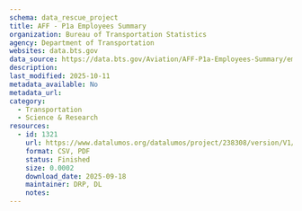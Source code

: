 ```yaml
---
schema: data_rescue_project 
title: AFF - P1a Employees Summary
organization: Bureau of Transportation Statistics
agency: Department of Transportation
websites: data.bts.gov
data_source: https://data.bts.gov/Aviation/AFF-P1a-Employees-Summary/em9t-xx9j/about_data
description: 
last_modified: 2025-10-11
metadata_available: No
metadata_url: 
category:
  - Transportation 
  - Science & Research 
resources:
  - id: 1321
    url: https://www.datalumos.org/datalumos/project/238308/version/V1/view
    format: CSV, PDF
    status: Finished
    size: 0.0002
    download_date: 2025-09-18
    maintainer: DRP, DL
    notes: 
---
```


